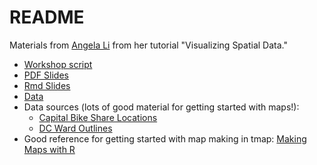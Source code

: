 # README

Materials from [Angela Li](https://angela-li.github.io/) from her tutorial "Visualizing Spatial Data." 

- [Workshop script](https://github.com/AAAS-STPF-R-AG/slides/blob/master/2020-01-21/2020-01-21_script.R)
- [PDF Slides](https://github.com/AAAS-STPF-R-AG/slides/blob/master/2020-01-21/2020-01-21_visualizing-spatial-data.pdf)
- [Rmd Slides](https://github.com/AAAS-STPF-R-AG/slides/blob/master/2020-01-21/2020-01-21_visualizing-spatial-data.Rmd)
- [Data](https://github.com/AAAS-STPF-R-AG/slides/tree/master/2020-01-21/data)
- Data sources (lots of good material for getting started with maps!): 
    * [Capital Bike Share Locations](https://opendata.dc.gov/datasets/capital-bike-share-locations)
    * [DC Ward Outlines](https://opendata.arcgis.com/datasets/0ef47379cbae44e88267c01eaec2ff6e_31.geojson)
- Good reference for getting started with map making in tmap: [Making Maps with R](https://geocompr.robinlovelace.net/adv-map.html#inset-maps)
